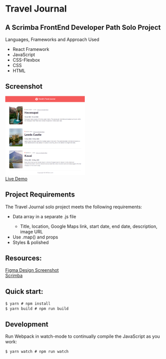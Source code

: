 # Travel Journal

## A Scrimba FrontEnd Developer Path Solo Project
Languages, Frameworks and Approach Used
<ul>
<li>React Framework</li>
<li>JavaScript</li>
<li>CSS-Flexbox</li>
<li>CSS</li>
<li>HTML</li>
</ul>

## Screenshot
<img src="https://github.com/famanakis/Scrimba/blob/main/m11-solo-travel-journal/src/images/project-screenshot.png" width=50% height=50%><br>
[Live Demo](https://9tfdev-m11-solo-travel-joural.netlify.app/)
 
## Project Requirements
 The Travel Journal solo project meets the following requirements:
 <ul>
 <li>Data array in a separate .js file</li>
 <ul>
 <li>Title, location, Google Maps link, start date, end date, description, image URL</li>
 </ul>
 <li>Use .map() and props</li>
 <li>Styles & polished</li>
 </ul>
 
## Resources:
[Figma Design Screenshot](https://github.com/famanakis/Scrimba/blob/main/m11-solo-travel-journal/src/images/figma-design.png)<br>
 [Scrimba](https://scrimba.com/)



## Quick start:
```
$ yarn # npm install
$ yarn build # npm run build
````

## Development
Run Webpack in watch-mode to continually compile the JavaScript as you work:
```
$ yarn watch # npm run watch
```
